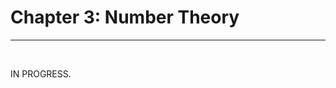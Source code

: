 <title>3.0: Introduction – Number Theory</title>

# Chapter 3: Number Theory
---

<br>

IN PROGRESS.